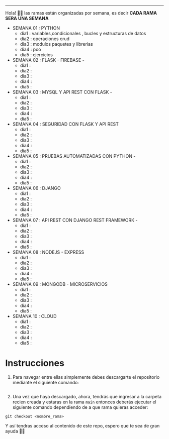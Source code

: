 ---

Hola! 👋🏻 las ramas están organizadas por semana, es decir **CADA RAMA SERA UNA SEMANA**

<ul>
  <li>SEMANA 01 : PYTHON  
      <ul>
        <li>dia1 : variables,condicionales , bucles y estructuras de datos</li>
        <li>dia2 : operaciones crud</li>
        <li>dia3 : modulos paquetes y librerias</li>
        <li>dia4 : poo</li>
        <li>dia5 : ejercicios</li>
      </ul>
  </li>
  <li>SEMANA 02 : FLASK - FIREBASE  -
      <ul>
        <li>dia1 :</li>
        <li>dia2 :</li>
        <li>dia3 :</li>
        <li>dia4 :</li>
        <li>dia5 :</li>
      </ul>
  </li>
  <li>SEMANA 03 : MYSQL Y API REST CON FLASK  -
      <ul>
        <li>dia1 :</li>
        <li>dia2 :</li>
        <li>dia3 :</li>
        <li>dia4 :</li>
        <li>dia5 :</li>
      </ul>
  </li>
  <li>SEMANA 04 : SEGURIDAD CON FLASK Y API REST  
      <ul>
        <li>dia1 :</li>
        <li>dia2 :</li>
        <li>dia3 :</li>
        <li>dia4 :</li>
        <li>dia5 :</li>
      </ul>
  </li>
  <li>SEMANA 05 : PRUEBAS AUTOMATIZADAS CON PYTHON  -
      <ul>
        <li>dia1 :</li>
        <li>dia2 :</li>
        <li>dia3 :</li>
        <li>dia4 :</li>
        <li>dia5 :</li>
      </ul>
  </li>
  <li>SEMANA 06 : DJANGO  
      <ul>
        <li>dia1 :</li>
        <li>dia2 :</li>
        <li>dia3 :</li>
        <li>dia4 :</li>
        <li>dia5 :</li>
      </ul>
  </li>
  <li>SEMANA 07 : API REST CON DJANGO REST FRAMEWORK  -
      <ul>
        <li>dia1 :</li>
        <li>dia2 :</li>
        <li>dia3 :</li>
        <li>dia4 :</li>
        <li>dia5 :</li>
      </ul>
  </li>
  <li>SEMANA 08 : NODEJS - EXPRESS 
      <ul>
        <li>dia1 :</li>
        <li>dia2 :</li>
        <li>dia3 :</li>
        <li>dia4 :</li>
        <li>dia5 :</li>
      </ul>
  </li>
  <li>SEMANA 09 : MONGODB - MICROSERVICIOS  
      <ul>
        <li>dia1 :</li>
        <li>dia2 :</li>
        <li>dia3 :</li>
        <li>dia4 :</li>
        <li>dia5 :</li>
      </ul>
  </li>
  <li>SEMANA 10 : CLOUD  
      <ul>
        <li>dia1 :</li>
        <li>dia2 :</li>
        <li>dia3 :</li>
        <li>dia4 :</li>
        <li>dia5 :</li>
      </ul>
  </li>
</ul>

# Instrucciones

1. Para navegar entre ellas simplemente debes descargarte el repositorio mediante el siguiente comando:

```

```

2. Una vez que haya descargado, ahora, tendrás que ingresar a la carpeta  recien creada y estaras en la rama `main` entonces deberás ejecutar el siguiente comando dependiendo de a que rama quieras acceder:

```
git checkout <nombre_rama>
```

Y así tendras acceso al contenido de este repo, espero que te sea de gran ayuda 🙌🏻
